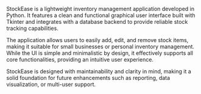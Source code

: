 StockEase is a lightweight inventory management application developed in Python. It features a clean and functional graphical user interface built with Tkinter and integrates with a database backend to provide reliable stock tracking capabilities.

The application allows users to easily add, edit, and remove stock items, making it suitable for small businesses or personal inventory management. While the UI is simple and minimalistic by design, it effectively supports all core functionalities, providing an intuitive user experience.

StockEase is designed with maintainability and clarity in mind, making it a solid foundation for future enhancements such as reporting, data visualization, or multi-user support.
